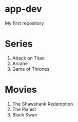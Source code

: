 # app-dev
My first repository
# Series
1. Attack on Titan
2. Arcane
3. Game of Thrones
# Movies
1. The Shawshank Redemption
2. The Pianist
3. Black Swan
